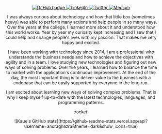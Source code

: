 <p align="center">
  <a href="https://github.com/KaueReinbold" target="_blank">
    <img src="https://img.shields.io/badge/-Github-000?logo=Github&logoColor=white&link=https://github.com/KaueReinbold" alt="GitHub badge" />
  </a>
  <a href="https://www.linkedin.com/in/kaue-reinbold" target="_blank">
    <img src="https://img.shields.io/badge/-LinkedIn-blue?logo=Linkedin&logoColor=white&link=https://www.linkedin.com/in/kaue-reinbold/" alt="LinkedIn" />
  </a>
  <a href="https://www.twitter.com/KaueReinbold" target="_blank">
    <img src="https://img.shields.io/badge/-Twitter-blue?labelColor=blue&logo=twitter&logoColor=white&link=https://www.twitter.com/KaueReinbold/" alt="Twitter" />
  </a>
  <a href="https://www.medium.com/@kauereinbold" target="_blank">
    <img src="https://img.shields.io/badge/-Medium-gray?labelColor=gray&logo=medium&logoColor=white&link=https://www.medium.com/@kauereinbold/" alt="Medium" />
  </a>
</p>

<p align="center">
I was always curious about technology and how that little box (sometimes heavy) was able to perform many actions and help people in so many ways. Over the years at the college, I learned more about it and understood how this world works. Year by year my curiosity kept increasing and I saw that I could help and change people's lives with my passion. That makes me very happy and excited.
</p>
<p align="center">
I have been working with technology since 2014, I am a professional who understands the business needs and how to achieve the objectives with agility and in a team. I love studying new technologies and figuring out new ways of solving problems. Over the years, I learned how to balance the time to market with the application's continuous improvement. At the end of the day, the most important thing is to deliver value to the business with a codebase that can be easily supported by everyone in the long run.
</p>
<p align="center">
I am excited about learning new ways of solving complex problems. That is why I keep myself up-to-date with the latest technologies, languages, and programming patterns.
</p>
<p align="center">
:rocket:
</p>
<p align="center">
![Kaue's GitHub stats](https://github-readme-stats.vercel.app/api?username=anuraghazra&theme=dark&show_icons=true)
</p>
